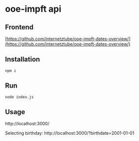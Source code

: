 # ooe-impft api


## Frontend
[https://github.com/internetztube/ooe-impft-dates-overview/](https://github.com/internetztube/ooe-impft-dates-overview/)


## Installation

```
npm i
```


## Run

```
node index.js
```


## Usage

http://localhost:3000/

Selecting birthday: http://localhost:3000/?birthdate=2001-01-01
